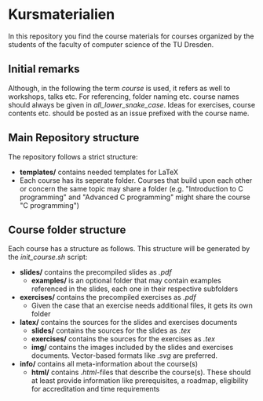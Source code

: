 # Kursmaterialien
In this repository you find the course materials for courses organized by the students of the faculty of computer science of the TU Dresden.


## Initial remarks
Although, in the following the term *course* is used, it refers as well to workshops, talks etc.
For referencing, folder naming etc. course names should always be given in *all_lower_snake_case*.
Ideas for exercises, course contents etc. should be posted as an issue prefixed with the course name.

## Main Repository structure
The repository follows a strict structure:
* **templates/** contains needed templates for LaTeX
* Each course has its seperate folder. Courses that build upon each other or concern the same topic may share a folder (e.g. "Introduction to C programming" and "Advanced C programming" might share the course "C programming")

## Course folder structure
Each course has a structure as follows. This structure will be generated by the *init_course.sh* script:
* **slides/** contains the precompiled slides as *.pdf*
  * **examples/** is an optional folder that may contain examples referenced in the slides, each one in their respective subfolders 
* **exercises/** contains the precompiled exercises as *.pdf*
  * Given the case that an exercise needs additional files, it gets its own folder 
* **latex/** contains the sources for the slides and exercises documents
  * **slides/** contains the sources for the slides as *.tex*
  * **exercises/** contains the sources for the exercises as *.tex*
  * **img/** contains the images included by the slides and exercises documents. Vector-based formats like *.svg* are preferred.
* **info/** contains all meta-information about the course(s)
  * **html/** contains *.html*-files that describe the course(s). These should at least provide information like prerequisites, a roadmap, eligibility for accreditation and time requirements 
